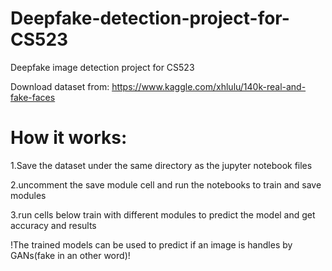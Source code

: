 # Deepfake-detection-project-for-CS523
Deepfake image detection project for CS523


Download dataset from: https://www.kaggle.com/xhlulu/140k-real-and-fake-faces

# How it works:

1.Save the dataset under the same directory as the jupyter notebook files

2.uncomment the save module cell and run the notebooks to train and save modules

3.run cells below train with different modules to predict the model and get accuracy and results

!The trained models can be used to predict if an image is handles by GANs(fake in an other word)!
